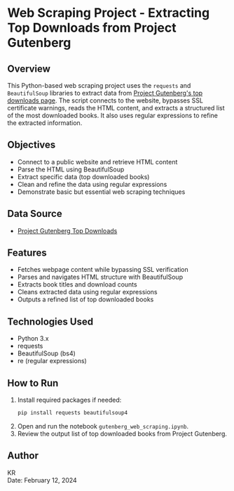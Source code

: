 
# Web Scraping Project - Extracting Top Downloads from Project Gutenberg

## Overview
This Python-based web scraping project uses the `requests` and `BeautifulSoup` libraries to extract data from [Project Gutenberg's top downloads page](https://www.gutenberg.org/browse/scores/top). The script connects to the website, bypasses SSL certificate warnings, reads the HTML content, and extracts a structured list of the most downloaded books. It also uses regular expressions to refine the extracted information.

## Objectives
- Connect to a public website and retrieve HTML content
- Parse the HTML using BeautifulSoup
- Extract specific data (top downloaded books)
- Clean and refine the data using regular expressions
- Demonstrate basic but essential web scraping techniques

## Data Source
- [Project Gutenberg Top Downloads](https://www.gutenberg.org/browse/scores/top)

## Features
- Fetches webpage content while bypassing SSL verification
- Parses and navigates HTML structure with BeautifulSoup
- Extracts book titles and download counts
- Cleans extracted data using regular expressions
- Outputs a refined list of top downloaded books

## Technologies Used
- Python 3.x
- requests
- BeautifulSoup (bs4)
- re (regular expressions)

## How to Run
1. Install required packages if needed:
   ```bash
   pip install requests beautifulsoup4
   ```
2. Open and run the notebook `gutenberg_web_scraping.ipynb`.
3. Review the output list of top downloaded books from Project Gutenberg.

## Author
KR  
Date: February 12, 2024
